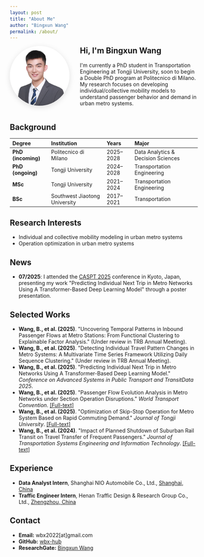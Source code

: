 ```yaml
---
layout: post
title: "About Me"
author: "Bingxun Wang"
permalink: /about/
---
```


<div style="display: flex; align-items: flex-start; gap: 2em; margin-bottom: 2em;">
    <div>
        <img src="../assets/images/wbx.jpg" alt="Bingxun Wang" width="160" style="border-radius: 50%; box-shadow: 0 4px 16px rgba(0,0,0,0.12);">
    </div>
    <div style="flex: 1;">
        <h2 style="margin-top:0;">Hi, I'm Bingxun Wang</h2>
        <p>
            I'm currently a PhD student in Transportation Engineering at Tongji University, soon to begin a Double PhD program at Politecnico di Milano. My research focuses on developing individual/collective mobility models to understand passenger behavior and demand in urban metro systems.
        </p>
    </div>
</div>

## Background

| Degree         | Institution                     | Years         | Major                                 |
|:-------------- |:------------------------------ |:------------- |:-------------------------------------- |
| **PhD (incoming)** | Politecnico di Milano          | 2025–2028     | Data Analytics & Decision Sciences     |
| **PhD (ongoing)**  | Tongji University              | 2024–2028     | Transportation Engineering             |
| **MSc**            | Tongji University              | 2021–2024     | Transportation Engineering             |
| **BSc**           | Southwest Jiaotong University  | 2017–2021     | Transportation                         |

## Research Interests

- Individual and collective mobility modeling in urban metro systems
- Operation optimization in urban metro systems

## News

- **07/2025**: I attended the [CASPT 2025](https://caspt.org/) conference in Kyoto, Japan, presenting my work "Predicting Individual Next Trip in Metro Networks Using A Transformer-Based Deep Learning Model" through a poster presentation.

## Selected Works

- **Wang, B., et al. (2025)**. "Uncovering Temporal Patterns in Inbound Passenger Flows at Metro Stations: From Functional Clustering to Explainable Factor Analysis." (Under review in TRB Annual Meeting).
- **Wang, B., et al. (2025)**. "Detecting Individual Travel Pattern Changes in Metro Systems: A Multivariate Time Series Framework Utilizing Daily Sequence Clustering." (Under review in TRB Annual Meeting).
- **Wang, B., et al. (2025)**. "Predicting Individual Next Trip in Metro Networks Using A Transformer-Based Deep Learning Model." *Conference on Advanced Systems in Public Transport and TransitData 2025*.
- **Wang, B., et al. (2025)**. "Passenger Flow Evolution Analysis in Metro Networks under Section Operation Disruptions." *World Transport Convention*. [[Full-text]](https://www.researchgate.net/publication/391093203_mianxiangqujianyunyingzhongduandedetiewangluokeliutaishituiyan)
- **Wang, B., et al. (2025)**. "Optimization of Skip-Stop Operation for Metro System Based on Rapid Commuting Demand." *Journal of Tongji University*. [[Full-text]](https://www.researchgate.net/publication/391093168_jiyukuaisutongqinxuqiudedetieliechekuazhantingchefanganyouhua?_tp=eyJjb250ZXh0Ijp7InBhZ2UiOiJwcm9maWxlIiwicHJldmlvdXNQYWdlIjoiaG9tZSIsInBvc2l0aW9uIjoicGFnZUNvbnRlbnQifX0)
- **Wang, B., et al. (2024)**. "Impact of Planned Shutdown of Suburban Rail Transit on Travel Transfer of Frequent Passengers." *Journal of Transportation Systems Engineering and Information Technology*. [[Full-text]](https://www.researchgate.net/publication/391093013_guidaojiaotongyuanjiaoquduanjihuaxingtingyunduichangchengkedezhuanyiyingxiang?_tp=eyJjb250ZXh0Ijp7InBhZ2UiOiJwcm9maWxlIiwicHJldmlvdXNQYWdlIjoiaG9tZSIsInBvc2l0aW9uIjoicGFnZUNvbnRlbnQifX0)

## Experience

- **Data Analyst Intern**, Shanghai NIO Automobile Co., Ltd., <ins>Shanghai, China</ins>
- **Traffic Engineer Intern**, Henan Traffic Design & Research Group Co., Ltd., <ins>Zhengzhou, China</ins>

## Contact

- **Email:** wbx2022[at]gmail.com
- **GitHub:** [wbx-hub](https://github.com/wbx-hub)
- **ResearchGate:** [Bingxun Wang](https://www.researchgate.net/profile/Bingxun-Wang-3?ev=hdr_xprf)